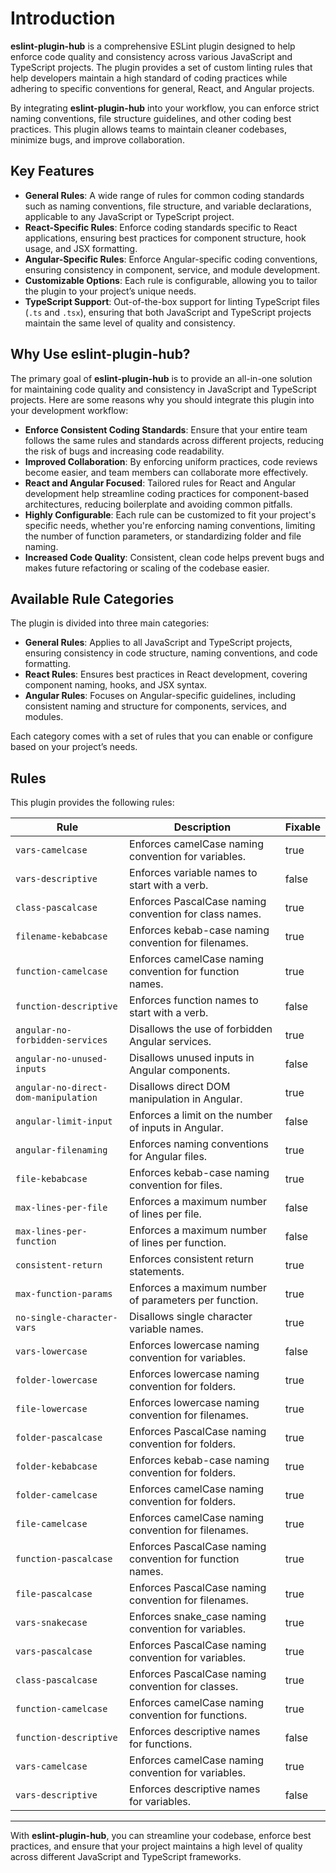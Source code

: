 # Introduction

**eslint-plugin-hub** is a comprehensive ESLint plugin designed to help enforce code quality and consistency across various JavaScript and TypeScript projects. The plugin provides a set of custom linting rules that help developers maintain a high standard of coding practices while adhering to specific conventions for general, React, and Angular projects.

By integrating **eslint-plugin-hub** into your workflow, you can enforce strict naming conventions, file structure guidelines, and other coding best practices. This plugin allows teams to maintain cleaner codebases, minimize bugs, and improve collaboration.

## Key Features

- **General Rules**: A wide range of rules for common coding standards such as naming conventions, file structure, and variable declarations, applicable to any JavaScript or TypeScript project.
- **React-Specific Rules**: Enforce coding standards specific to React applications, ensuring best practices for component structure, hook usage, and JSX formatting.
- **Angular-Specific Rules**: Enforce Angular-specific coding conventions, ensuring consistency in component, service, and module development.
- **Customizable Options**: Each rule is configurable, allowing you to tailor the plugin to your project’s unique needs.
- **TypeScript Support**: Out-of-the-box support for linting TypeScript files (`.ts` and `.tsx`), ensuring that both JavaScript and TypeScript projects maintain the same level of quality and consistency.

## Why Use eslint-plugin-hub?

The primary goal of **eslint-plugin-hub** is to provide an all-in-one solution for maintaining code quality and consistency in JavaScript and TypeScript projects. Here are some reasons why you should integrate this plugin into your development workflow:

- **Enforce Consistent Coding Standards**: Ensure that your entire team follows the same rules and standards across different projects, reducing the risk of bugs and increasing code readability.
- **Improved Collaboration**: By enforcing uniform practices, code reviews become easier, and team members can collaborate more effectively.
- **React and Angular Focused**: Tailored rules for React and Angular development help streamline coding practices for component-based architectures, reducing boilerplate and avoiding common pitfalls.
- **Highly Configurable**: Each rule can be customized to fit your project's specific needs, whether you're enforcing naming conventions, limiting the number of function parameters, or standardizing folder and file naming.
- **Increased Code Quality**: Consistent, clean code helps prevent bugs and makes future refactoring or scaling of the codebase easier.

## Available Rule Categories

The plugin is divided into three main categories:

- **General Rules**: Applies to all JavaScript and TypeScript projects, ensuring consistency in code structure, naming conventions, and code formatting.
- **React Rules**: Ensures best practices in React development, covering component naming, hooks, and JSX syntax.
- **Angular Rules**: Focuses on Angular-specific guidelines, including consistent naming and structure for components, services, and modules.

Each category comes with a set of rules that you can enable or configure based on your project’s needs.

## Rules

This plugin provides the following rules:

| Rule                                 | Description                                               | Fixable |
| ------------------------------------ | --------------------------------------------------------- | ------- |
| `vars-camelcase`                     | Enforces camelCase naming convention for variables.       | true    |
| `vars-descriptive`                   | Enforces variable names to start with a verb.             | false   |
| `class-pascalcase`                   | Enforces PascalCase naming convention for class names.    | true    |
| `filename-kebabcase`                 | Enforces kebab-case naming convention for filenames.      | true    |
| `function-camelcase`                 | Enforces camelCase naming convention for function names.  | true    |
| `function-descriptive`               | Enforces function names to start with a verb.             | false   |
| `angular-no-forbidden-services`      | Disallows the use of forbidden Angular services.          | true    |
| `angular-no-unused-inputs`           | Disallows unused inputs in Angular components.            | false   |
| `angular-no-direct-dom-manipulation` | Disallows direct DOM manipulation in Angular.             | true    |
| `angular-limit-input`                | Enforces a limit on the number of inputs in Angular.      | false   |
| `angular-filenaming`                 | Enforces naming conventions for Angular files.            | true    |
| `file-kebabcase`                     | Enforces kebab-case naming convention for files.          | true    |
| `max-lines-per-file`                 | Enforces a maximum number of lines per file.              | false   |
| `max-lines-per-function`             | Enforces a maximum number of lines per function.          | false   |
| `consistent-return`                  | Enforces consistent return statements.                    | true    |
| `max-function-params`                | Enforces a maximum number of parameters per function.     | true    |
| `no-single-character-vars`           | Disallows single character variable names.                | true    |
| `vars-lowercase`                     | Enforces lowercase naming convention for variables.       | false   |
| `folder-lowercase`                   | Enforces lowercase naming convention for folders.         | true    |
| `file-lowercase`                     | Enforces lowercase naming convention for filenames.       | true    |
| `folder-pascalcase`                  | Enforces PascalCase naming convention for folders.        | true    |
| `folder-kebabcase`                   | Enforces kebab-case naming convention for folders.        | true    |
| `folder-camelcase`                   | Enforces camelCase naming convention for folders.         | true    |
| `file-camelcase`                     | Enforces camelCase naming convention for filenames.       | true    |
| `function-pascalcase`                | Enforces PascalCase naming convention for function names. | true    |
| `file-pascalcase`                    | Enforces PascalCase naming convention for filenames.      | true    |
| `vars-snakecase`                     | Enforces snake_case naming convention for variables.      | true    |
| `vars-pascalcase`                    | Enforces PascalCase naming convention for variables.      | true    |
| `class-pascalcase`                   | Enforces PascalCase naming convention for classes.        | true    |
| `function-camelcase`                 | Enforces camelCase naming convention for functions.       | true    |
| `function-descriptive`               | Enforces descriptive names for functions.                 | false   |
| `vars-camelcase`                     | Enforces camelCase naming convention for variables.       | true    |
| `vars-descriptive`                   | Enforces descriptive names for variables.                 | false   |

---

With **eslint-plugin-hub**, you can streamline your codebase, enforce best practices, and ensure that your project maintains a high level of quality across different JavaScript and TypeScript frameworks.
